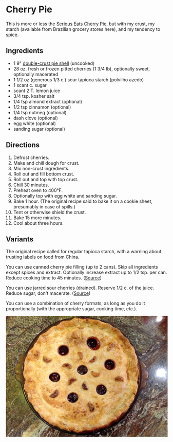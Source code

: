 # Cherry Pie

This is more or less the [Serious Eats Cherry Pie](http://www.seriouseats.com/recipes/2016/06/fresh-cherry-pie-filling-recipe.html), but with my crust, my starch (available from Brazilian grocery stores here), and my tendency to spice.

## Ingredients

* 1 9" [double-crust pie shell](../pie/crust.md) (uncooked)
* 28 oz. fresh or frozen pitted cherries (1 3/4 lb), optionally sweet, optionally macerated
* 1 1/2 oz (generous 1/3 c.) sour tapioca starch (polvilho azedo)
* 1 scant c. sugar
* scant 2 T. lemon juice
* 3/4 tsp. kosher salt
* 1/4 tsp almond extract (optional)
* 1/2 tsp cinnamon (optional)
* 1/4 tsp nutmeg (optional)
* dash clove (optional)
* egg white (optional)
* sanding sugar (optional)


## Directions

1. Defrost cherries.
2. Make and chill dough for crust. 
3. Mix non-crust ingredients.
4. Roll out and fill bottom crust.
5. Roll out and top with top crust.
6. Chill 30 minutes.
7. Preheat oven to 400°F.
8. Optionally top with egg white and sanding sugar.
8. Bake 1 hour.  (The original recipe said to bake it on a cookie sheet, presumably in case of spills.)
9. Tent or otherwise shield the crust.
10. Bake 15 more minutes.
11. Cool about three hours.


## Variants

The original recipe called for regular tapioca starch, with a warning about trusting labels on food from China.

You can use canned cherry pie filling (up to 2 cans).  Skip all ingredients except spices and extract.  Optionally increase extract up to 1/2 tsp. per can.  Reduce cooking time to 45 minutes.  ([Source](https://www.loavesanddishes.net/how-to-make-cherry-pie-with-cherry-pie-filling))

You can use jarred sour cherries (drained).   Reserve 1/2 c. of the juice.  Reduce sugar, don't macerate.  ([Source](http://honestcooking.com/sour-cherry-pie-jarred-cherries-recipe/))

You can use a combination of cherry formats, as long as you do it proportionally (with the appropriate sugar, cooking time, etc.).

![combo cherry pie with fancy vents](../images/cherry_pie.png)
